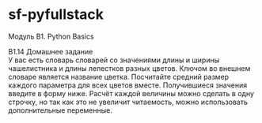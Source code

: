 # sf-pyfullstack

Модуль B1. Python Basics

B1.14 Домашнее задание <br>
У вас есть словарь словарей со значениями длины и ширины чашелистника и длины лепестков разных цветов. Ключом во внешнем словаре является название цветка. Посчитайте средний размер каждого параметра для всех цветов вместе. Получившиеся значения введите в форму ниже. Расчёт каждой величины можно сделать в одну строчку, но так как это не увеличит читаемость, можно использовать дополнительные переменные.  